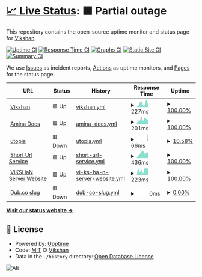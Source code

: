 <!-- @format -->

# [📈 Live Status](https://status.vikshan.me): <!--live status--> **🟧 Partial outage**

This repository contains the open-source uptime monitor and status page for [Vikshan](ko-fi.com/vixshan).

[![Uptime CI](https://github.com/vixshan/upptime/workflows/Uptime%20CI/badge.svg)](https://github.com/vixshan/upptime/actions?query=workflow%3A%22Uptime+CI%22)
[![Response Time CI](https://github.com/vixshan/upptime/workflows/Response%20Time%20CI/badge.svg)](https://github.com/vixshan/upptime/actions?query=workflow%3A%22Response+Time+CI%22)
[![Graphs CI](https://github.com/vixshan/upptime/workflows/Graphs%20CI/badge.svg)](https://github.com/vixshan/upptime/actions?query=workflow%3A%22Graphs+CI%22)
[![Static Site CI](https://github.com/vixshan/upptime/workflows/Static%20Site%20CI/badge.svg)](https://github.com/vixshan/upptime/actions?query=workflow%3A%22Static+Site+CI%22)
[![Summary CI](https://github.com/vixshan/upptime/workflows/Summary%20CI/badge.svg)](https://github.com/vixshan/upptime/actions?query=workflow%3A%22Summary+CI%22)

We use [Issues](https://github.com/vixshan/upptime/issues) as incident reports, [Actions](https://github.com/vixshan/upptime/actions) as uptime monitors, and [Pages](https://status.vikshan.me) for the status page.

<!--start: status pages-->
<!-- This summary is generated by Upptime (https://github.com/upptime/upptime) -->
<!-- Do not edit this manually, your changes will be overwritten -->
<!-- prettier-ignore -->
| URL | Status | History | Response Time | Uptime |
| --- | ------ | ------- | ------------- | ------ |
| <img alt="" src="https://icons.duckduckgo.com/ip3/vikshan.me.ico" height="13"> [Vikshan](https://vikshan.me) | 🟩 Up | [vikshan.yml](https://github.com/iamvikshan/upptime/commits/HEAD/history/vikshan.yml) | <details><summary><img alt="Response time graph" src="./graphs/vikshan/response-time-week.png" height="20"> 227ms</summary><br><a href="https://status.vikshan.me/history/vikshan"><img alt="Response time 390" src="https://img.shields.io/endpoint?url=https%3A%2F%2Fraw.githubusercontent.com%2Fiamvikshan%2Fupptime%2FHEAD%2Fapi%2Fvikshan%2Fresponse-time.json"></a><br><a href="https://status.vikshan.me/history/vikshan"><img alt="24-hour response time 226" src="https://img.shields.io/endpoint?url=https%3A%2F%2Fraw.githubusercontent.com%2Fiamvikshan%2Fupptime%2FHEAD%2Fapi%2Fvikshan%2Fresponse-time-day.json"></a><br><a href="https://status.vikshan.me/history/vikshan"><img alt="7-day response time 227" src="https://img.shields.io/endpoint?url=https%3A%2F%2Fraw.githubusercontent.com%2Fiamvikshan%2Fupptime%2FHEAD%2Fapi%2Fvikshan%2Fresponse-time-week.json"></a><br><a href="https://status.vikshan.me/history/vikshan"><img alt="30-day response time 732" src="https://img.shields.io/endpoint?url=https%3A%2F%2Fraw.githubusercontent.com%2Fiamvikshan%2Fupptime%2FHEAD%2Fapi%2Fvikshan%2Fresponse-time-month.json"></a><br><a href="https://status.vikshan.me/history/vikshan"><img alt="1-year response time 463" src="https://img.shields.io/endpoint?url=https%3A%2F%2Fraw.githubusercontent.com%2Fiamvikshan%2Fupptime%2FHEAD%2Fapi%2Fvikshan%2Fresponse-time-year.json"></a></details> | <details><summary><a href="https://status.vikshan.me/history/vikshan">100.00%</a></summary><a href="https://status.vikshan.me/history/vikshan"><img alt="All-time uptime 99.86%" src="https://img.shields.io/endpoint?url=https%3A%2F%2Fraw.githubusercontent.com%2Fiamvikshan%2Fupptime%2FHEAD%2Fapi%2Fvikshan%2Fuptime.json"></a><br><a href="https://status.vikshan.me/history/vikshan"><img alt="24-hour uptime 100.00%" src="https://img.shields.io/endpoint?url=https%3A%2F%2Fraw.githubusercontent.com%2Fiamvikshan%2Fupptime%2FHEAD%2Fapi%2Fvikshan%2Fuptime-day.json"></a><br><a href="https://status.vikshan.me/history/vikshan"><img alt="7-day uptime 100.00%" src="https://img.shields.io/endpoint?url=https%3A%2F%2Fraw.githubusercontent.com%2Fiamvikshan%2Fupptime%2FHEAD%2Fapi%2Fvikshan%2Fuptime-week.json"></a><br><a href="https://status.vikshan.me/history/vikshan"><img alt="30-day uptime 100.00%" src="https://img.shields.io/endpoint?url=https%3A%2F%2Fraw.githubusercontent.com%2Fiamvikshan%2Fupptime%2FHEAD%2Fapi%2Fvikshan%2Fuptime-month.json"></a><br><a href="https://status.vikshan.me/history/vikshan"><img alt="1-year uptime 99.77%" src="https://img.shields.io/endpoint?url=https%3A%2F%2Fraw.githubusercontent.com%2Fiamvikshan%2Fupptime%2FHEAD%2Fapi%2Fvikshan%2Fuptime-year.json"></a></details>
| <img alt="" src="https://icons.duckduckgo.com/ip3/docs.vikshan.me.ico" height="13"> [Amina Docs](https://docs.vikshan.me) | 🟩 Up | [amina-docs.yml](https://github.com/iamvikshan/upptime/commits/HEAD/history/amina-docs.yml) | <details><summary><img alt="Response time graph" src="./graphs/amina-docs/response-time-week.png" height="20"> 201ms</summary><br><a href="https://status.vikshan.me/history/amina-docs"><img alt="Response time 246" src="https://img.shields.io/endpoint?url=https%3A%2F%2Fraw.githubusercontent.com%2Fiamvikshan%2Fupptime%2FHEAD%2Fapi%2Famina-docs%2Fresponse-time.json"></a><br><a href="https://status.vikshan.me/history/amina-docs"><img alt="24-hour response time 302" src="https://img.shields.io/endpoint?url=https%3A%2F%2Fraw.githubusercontent.com%2Fiamvikshan%2Fupptime%2FHEAD%2Fapi%2Famina-docs%2Fresponse-time-day.json"></a><br><a href="https://status.vikshan.me/history/amina-docs"><img alt="7-day response time 201" src="https://img.shields.io/endpoint?url=https%3A%2F%2Fraw.githubusercontent.com%2Fiamvikshan%2Fupptime%2FHEAD%2Fapi%2Famina-docs%2Fresponse-time-week.json"></a><br><a href="https://status.vikshan.me/history/amina-docs"><img alt="30-day response time 450" src="https://img.shields.io/endpoint?url=https%3A%2F%2Fraw.githubusercontent.com%2Fiamvikshan%2Fupptime%2FHEAD%2Fapi%2Famina-docs%2Fresponse-time-month.json"></a><br><a href="https://status.vikshan.me/history/amina-docs"><img alt="1-year response time 246" src="https://img.shields.io/endpoint?url=https%3A%2F%2Fraw.githubusercontent.com%2Fiamvikshan%2Fupptime%2FHEAD%2Fapi%2Famina-docs%2Fresponse-time-year.json"></a></details> | <details><summary><a href="https://status.vikshan.me/history/amina-docs">100.00%</a></summary><a href="https://status.vikshan.me/history/amina-docs"><img alt="All-time uptime 90.81%" src="https://img.shields.io/endpoint?url=https%3A%2F%2Fraw.githubusercontent.com%2Fiamvikshan%2Fupptime%2FHEAD%2Fapi%2Famina-docs%2Fuptime.json"></a><br><a href="https://status.vikshan.me/history/amina-docs"><img alt="24-hour uptime 100.00%" src="https://img.shields.io/endpoint?url=https%3A%2F%2Fraw.githubusercontent.com%2Fiamvikshan%2Fupptime%2FHEAD%2Fapi%2Famina-docs%2Fuptime-day.json"></a><br><a href="https://status.vikshan.me/history/amina-docs"><img alt="7-day uptime 100.00%" src="https://img.shields.io/endpoint?url=https%3A%2F%2Fraw.githubusercontent.com%2Fiamvikshan%2Fupptime%2FHEAD%2Fapi%2Famina-docs%2Fuptime-week.json"></a><br><a href="https://status.vikshan.me/history/amina-docs"><img alt="30-day uptime 100.00%" src="https://img.shields.io/endpoint?url=https%3A%2F%2Fraw.githubusercontent.com%2Fiamvikshan%2Fupptime%2FHEAD%2Fapi%2Famina-docs%2Fuptime-month.json"></a><br><a href="https://status.vikshan.me/history/amina-docs"><img alt="1-year uptime 90.81%" src="https://img.shields.io/endpoint?url=https%3A%2F%2Fraw.githubusercontent.com%2Fiamvikshan%2Fupptime%2FHEAD%2Fapi%2Famina-docs%2Fuptime-year.json"></a></details>
| <img alt="" src="https://icons.duckduckgo.com/ip3/null.ico" height="13"> [utopia](utopia.pylex.xyz) | 🟥 Down | [utopia.yml](https://github.com/iamvikshan/upptime/commits/HEAD/history/utopia.yml) | <details><summary><img alt="Response time graph" src="./graphs/utopia/response-time-week.png" height="20"> 66ms</summary><br><a href="https://status.vikshan.me/history/utopia"><img alt="Response time 144" src="https://img.shields.io/endpoint?url=https%3A%2F%2Fraw.githubusercontent.com%2Fiamvikshan%2Fupptime%2FHEAD%2Fapi%2Futopia%2Fresponse-time.json"></a><br><a href="https://status.vikshan.me/history/utopia"><img alt="24-hour response time 8" src="https://img.shields.io/endpoint?url=https%3A%2F%2Fraw.githubusercontent.com%2Fiamvikshan%2Fupptime%2FHEAD%2Fapi%2Futopia%2Fresponse-time-day.json"></a><br><a href="https://status.vikshan.me/history/utopia"><img alt="7-day response time 66" src="https://img.shields.io/endpoint?url=https%3A%2F%2Fraw.githubusercontent.com%2Fiamvikshan%2Fupptime%2FHEAD%2Fapi%2Futopia%2Fresponse-time-week.json"></a><br><a href="https://status.vikshan.me/history/utopia"><img alt="30-day response time 26" src="https://img.shields.io/endpoint?url=https%3A%2F%2Fraw.githubusercontent.com%2Fiamvikshan%2Fupptime%2FHEAD%2Fapi%2Futopia%2Fresponse-time-month.json"></a><br><a href="https://status.vikshan.me/history/utopia"><img alt="1-year response time 144" src="https://img.shields.io/endpoint?url=https%3A%2F%2Fraw.githubusercontent.com%2Fiamvikshan%2Fupptime%2FHEAD%2Fapi%2Futopia%2Fresponse-time-year.json"></a></details> | <details><summary><a href="https://status.vikshan.me/history/utopia">10.58%</a></summary><a href="https://status.vikshan.me/history/utopia"><img alt="All-time uptime 95.45%" src="https://img.shields.io/endpoint?url=https%3A%2F%2Fraw.githubusercontent.com%2Fiamvikshan%2Fupptime%2FHEAD%2Fapi%2Futopia%2Fuptime.json"></a><br><a href="https://status.vikshan.me/history/utopia"><img alt="24-hour uptime 13.11%" src="https://img.shields.io/endpoint?url=https%3A%2F%2Fraw.githubusercontent.com%2Fiamvikshan%2Fupptime%2FHEAD%2Fapi%2Futopia%2Fuptime-day.json"></a><br><a href="https://status.vikshan.me/history/utopia"><img alt="7-day uptime 10.58%" src="https://img.shields.io/endpoint?url=https%3A%2F%2Fraw.githubusercontent.com%2Fiamvikshan%2Fupptime%2FHEAD%2Fapi%2Futopia%2Fuptime-week.json"></a><br><a href="https://status.vikshan.me/history/utopia"><img alt="30-day uptime 51.35%" src="https://img.shields.io/endpoint?url=https%3A%2F%2Fraw.githubusercontent.com%2Fiamvikshan%2Fupptime%2FHEAD%2Fapi%2Futopia%2Fuptime-month.json"></a><br><a href="https://status.vikshan.me/history/utopia"><img alt="1-year uptime 95.45%" src="https://img.shields.io/endpoint?url=https%3A%2F%2Fraw.githubusercontent.com%2Fiamvikshan%2Fupptime%2FHEAD%2Fapi%2Futopia%2Fuptime-year.json"></a></details>
| <img alt="" src="https://icons.duckduckgo.com/ip3/go.vikshan.me.ico" height="13"> [Short Url Service](https://go.vikshan.me) | 🟩 Up | [short-url-service.yml](https://github.com/iamvikshan/upptime/commits/HEAD/history/short-url-service.yml) | <details><summary><img alt="Response time graph" src="./graphs/short-url-service/response-time-week.png" height="20"> 436ms</summary><br><a href="https://status.vikshan.me/history/short-url-service"><img alt="Response time 383" src="https://img.shields.io/endpoint?url=https%3A%2F%2Fraw.githubusercontent.com%2Fiamvikshan%2Fupptime%2FHEAD%2Fapi%2Fshort-url-service%2Fresponse-time.json"></a><br><a href="https://status.vikshan.me/history/short-url-service"><img alt="24-hour response time 454" src="https://img.shields.io/endpoint?url=https%3A%2F%2Fraw.githubusercontent.com%2Fiamvikshan%2Fupptime%2FHEAD%2Fapi%2Fshort-url-service%2Fresponse-time-day.json"></a><br><a href="https://status.vikshan.me/history/short-url-service"><img alt="7-day response time 436" src="https://img.shields.io/endpoint?url=https%3A%2F%2Fraw.githubusercontent.com%2Fiamvikshan%2Fupptime%2FHEAD%2Fapi%2Fshort-url-service%2Fresponse-time-week.json"></a><br><a href="https://status.vikshan.me/history/short-url-service"><img alt="30-day response time 414" src="https://img.shields.io/endpoint?url=https%3A%2F%2Fraw.githubusercontent.com%2Fiamvikshan%2Fupptime%2FHEAD%2Fapi%2Fshort-url-service%2Fresponse-time-month.json"></a><br><a href="https://status.vikshan.me/history/short-url-service"><img alt="1-year response time 390" src="https://img.shields.io/endpoint?url=https%3A%2F%2Fraw.githubusercontent.com%2Fiamvikshan%2Fupptime%2FHEAD%2Fapi%2Fshort-url-service%2Fresponse-time-year.json"></a></details> | <details><summary><a href="https://status.vikshan.me/history/short-url-service">100.00%</a></summary><a href="https://status.vikshan.me/history/short-url-service"><img alt="All-time uptime 95.12%" src="https://img.shields.io/endpoint?url=https%3A%2F%2Fraw.githubusercontent.com%2Fiamvikshan%2Fupptime%2FHEAD%2Fapi%2Fshort-url-service%2Fuptime.json"></a><br><a href="https://status.vikshan.me/history/short-url-service"><img alt="24-hour uptime 100.00%" src="https://img.shields.io/endpoint?url=https%3A%2F%2Fraw.githubusercontent.com%2Fiamvikshan%2Fupptime%2FHEAD%2Fapi%2Fshort-url-service%2Fuptime-day.json"></a><br><a href="https://status.vikshan.me/history/short-url-service"><img alt="7-day uptime 100.00%" src="https://img.shields.io/endpoint?url=https%3A%2F%2Fraw.githubusercontent.com%2Fiamvikshan%2Fupptime%2FHEAD%2Fapi%2Fshort-url-service%2Fuptime-week.json"></a><br><a href="https://status.vikshan.me/history/short-url-service"><img alt="30-day uptime 100.00%" src="https://img.shields.io/endpoint?url=https%3A%2F%2Fraw.githubusercontent.com%2Fiamvikshan%2Fupptime%2FHEAD%2Fapi%2Fshort-url-service%2Fuptime-month.json"></a><br><a href="https://status.vikshan.me/history/short-url-service"><img alt="1-year uptime 92.67%" src="https://img.shields.io/endpoint?url=https%3A%2F%2Fraw.githubusercontent.com%2Fiamvikshan%2Fupptime%2FHEAD%2Fapi%2Fshort-url-service%2Fuptime-year.json"></a></details>
| <img alt="" src="https://icons.duckduckgo.com/ip3/server.vikshan.me.ico" height="13"> [ViKSHaN Server Website](https://server.vikshan.me) | 🟩 Up | [vi-ks-ha-n-server-website.yml](https://github.com/iamvikshan/upptime/commits/HEAD/history/vi-ks-ha-n-server-website.yml) | <details><summary><img alt="Response time graph" src="./graphs/vi-ks-ha-n-server-website/response-time-week.png" height="20"> 223ms</summary><br><a href="https://status.vikshan.me/history/vi-ks-ha-n-server-website"><img alt="Response time 165" src="https://img.shields.io/endpoint?url=https%3A%2F%2Fraw.githubusercontent.com%2Fiamvikshan%2Fupptime%2FHEAD%2Fapi%2Fvi-ks-ha-n-server-website%2Fresponse-time.json"></a><br><a href="https://status.vikshan.me/history/vi-ks-ha-n-server-website"><img alt="24-hour response time 320" src="https://img.shields.io/endpoint?url=https%3A%2F%2Fraw.githubusercontent.com%2Fiamvikshan%2Fupptime%2FHEAD%2Fapi%2Fvi-ks-ha-n-server-website%2Fresponse-time-day.json"></a><br><a href="https://status.vikshan.me/history/vi-ks-ha-n-server-website"><img alt="7-day response time 223" src="https://img.shields.io/endpoint?url=https%3A%2F%2Fraw.githubusercontent.com%2Fiamvikshan%2Fupptime%2FHEAD%2Fapi%2Fvi-ks-ha-n-server-website%2Fresponse-time-week.json"></a><br><a href="https://status.vikshan.me/history/vi-ks-ha-n-server-website"><img alt="30-day response time 273" src="https://img.shields.io/endpoint?url=https%3A%2F%2Fraw.githubusercontent.com%2Fiamvikshan%2Fupptime%2FHEAD%2Fapi%2Fvi-ks-ha-n-server-website%2Fresponse-time-month.json"></a><br><a href="https://status.vikshan.me/history/vi-ks-ha-n-server-website"><img alt="1-year response time 178" src="https://img.shields.io/endpoint?url=https%3A%2F%2Fraw.githubusercontent.com%2Fiamvikshan%2Fupptime%2FHEAD%2Fapi%2Fvi-ks-ha-n-server-website%2Fresponse-time-year.json"></a></details> | <details><summary><a href="https://status.vikshan.me/history/vi-ks-ha-n-server-website">100.00%</a></summary><a href="https://status.vikshan.me/history/vi-ks-ha-n-server-website"><img alt="All-time uptime 95.22%" src="https://img.shields.io/endpoint?url=https%3A%2F%2Fraw.githubusercontent.com%2Fiamvikshan%2Fupptime%2FHEAD%2Fapi%2Fvi-ks-ha-n-server-website%2Fuptime.json"></a><br><a href="https://status.vikshan.me/history/vi-ks-ha-n-server-website"><img alt="24-hour uptime 100.00%" src="https://img.shields.io/endpoint?url=https%3A%2F%2Fraw.githubusercontent.com%2Fiamvikshan%2Fupptime%2FHEAD%2Fapi%2Fvi-ks-ha-n-server-website%2Fuptime-day.json"></a><br><a href="https://status.vikshan.me/history/vi-ks-ha-n-server-website"><img alt="7-day uptime 100.00%" src="https://img.shields.io/endpoint?url=https%3A%2F%2Fraw.githubusercontent.com%2Fiamvikshan%2Fupptime%2FHEAD%2Fapi%2Fvi-ks-ha-n-server-website%2Fuptime-week.json"></a><br><a href="https://status.vikshan.me/history/vi-ks-ha-n-server-website"><img alt="30-day uptime 100.00%" src="https://img.shields.io/endpoint?url=https%3A%2F%2Fraw.githubusercontent.com%2Fiamvikshan%2Fupptime%2FHEAD%2Fapi%2Fvi-ks-ha-n-server-website%2Fuptime-month.json"></a><br><a href="https://status.vikshan.me/history/vi-ks-ha-n-server-website"><img alt="1-year uptime 92.12%" src="https://img.shields.io/endpoint?url=https%3A%2F%2Fraw.githubusercontent.com%2Fiamvikshan%2Fupptime%2FHEAD%2Fapi%2Fvi-ks-ha-n-server-website%2Fuptime-year.json"></a></details>
| <img alt="" src="https://icons.duckduckgo.com/ip3/l.vikshan.me.ico" height="13"> [Dub.co slug](https://l.vikshan.me/) | 🟥 Down | [dub-co-slug.yml](https://github.com/iamvikshan/upptime/commits/HEAD/history/dub-co-slug.yml) | <details><summary><img alt="Response time graph" src="./graphs/dub-co-slug/response-time-week.png" height="20"> 0ms</summary><br><a href="https://status.vikshan.me/history/dub-co-slug"><img alt="Response time 416" src="https://img.shields.io/endpoint?url=https%3A%2F%2Fraw.githubusercontent.com%2Fiamvikshan%2Fupptime%2FHEAD%2Fapi%2Fdub-co-slug%2Fresponse-time.json"></a><br><a href="https://status.vikshan.me/history/dub-co-slug"><img alt="24-hour response time 0" src="https://img.shields.io/endpoint?url=https%3A%2F%2Fraw.githubusercontent.com%2Fiamvikshan%2Fupptime%2FHEAD%2Fapi%2Fdub-co-slug%2Fresponse-time-day.json"></a><br><a href="https://status.vikshan.me/history/dub-co-slug"><img alt="7-day response time 0" src="https://img.shields.io/endpoint?url=https%3A%2F%2Fraw.githubusercontent.com%2Fiamvikshan%2Fupptime%2FHEAD%2Fapi%2Fdub-co-slug%2Fresponse-time-week.json"></a><br><a href="https://status.vikshan.me/history/dub-co-slug"><img alt="30-day response time 0" src="https://img.shields.io/endpoint?url=https%3A%2F%2Fraw.githubusercontent.com%2Fiamvikshan%2Fupptime%2FHEAD%2Fapi%2Fdub-co-slug%2Fresponse-time-month.json"></a><br><a href="https://status.vikshan.me/history/dub-co-slug"><img alt="1-year response time 500" src="https://img.shields.io/endpoint?url=https%3A%2F%2Fraw.githubusercontent.com%2Fiamvikshan%2Fupptime%2FHEAD%2Fapi%2Fdub-co-slug%2Fresponse-time-year.json"></a></details> | <details><summary><a href="https://status.vikshan.me/history/dub-co-slug">0.00%</a></summary><a href="https://status.vikshan.me/history/dub-co-slug"><img alt="All-time uptime 60.27%" src="https://img.shields.io/endpoint?url=https%3A%2F%2Fraw.githubusercontent.com%2Fiamvikshan%2Fupptime%2FHEAD%2Fapi%2Fdub-co-slug%2Fuptime.json"></a><br><a href="https://status.vikshan.me/history/dub-co-slug"><img alt="24-hour uptime 0.00%" src="https://img.shields.io/endpoint?url=https%3A%2F%2Fraw.githubusercontent.com%2Fiamvikshan%2Fupptime%2FHEAD%2Fapi%2Fdub-co-slug%2Fuptime-day.json"></a><br><a href="https://status.vikshan.me/history/dub-co-slug"><img alt="7-day uptime 0.00%" src="https://img.shields.io/endpoint?url=https%3A%2F%2Fraw.githubusercontent.com%2Fiamvikshan%2Fupptime%2FHEAD%2Fapi%2Fdub-co-slug%2Fuptime-week.json"></a><br><a href="https://status.vikshan.me/history/dub-co-slug"><img alt="30-day uptime 0.00%" src="https://img.shields.io/endpoint?url=https%3A%2F%2Fraw.githubusercontent.com%2Fiamvikshan%2Fupptime%2FHEAD%2Fapi%2Fdub-co-slug%2Fuptime-month.json"></a><br><a href="https://status.vikshan.me/history/dub-co-slug"><img alt="1-year uptime 40.28%" src="https://img.shields.io/endpoint?url=https%3A%2F%2Fraw.githubusercontent.com%2Fiamvikshan%2Fupptime%2FHEAD%2Fapi%2Fdub-co-slug%2Fuptime-year.json"></a></details>

<!--end: status pages-->

[**Visit our status website →**](https://status.vikshan.me)

## 📄 License

- Powered by: [Upptime](https://github.com/upptime/upptime)
- Code: [MIT](./LICENSE) © [Vikshan](ko-fi.com/vixshan)
- Data in the `./history` directory: [Open Database License](https://opendatacommons.org/licenses/odbl/1-0/)

![Alt](https://repobeats.axiom.co/api/embed/39f0bb1656cd1803912a4d5d72eb2b2b50e2d6c6.svg "Repobeats analytics image")
